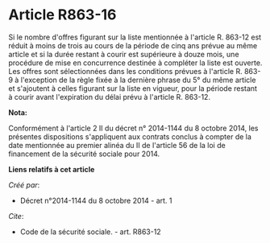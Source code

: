 # Article R863-16

Si le nombre d'offres figurant sur la liste mentionnée à l'article R. 863-12 est réduit à moins de trois au cours de la
période de cinq ans prévue au même article et si la durée restant à courir est supérieure à douze mois, une procédure de mise
en concurrence destinée à compléter la liste est ouverte. Les offres sont sélectionnées dans les conditions prévues à
l'article R. 863-9 à l'exception de la règle fixée à la dernière phrase du 5° du même article et s'ajoutent à celles figurant
sur la liste en vigueur, pour la période restant à courir avant l'expiration du délai prévu à l'article R. 863-12.

**Nota:**

Conformément à l'article 2 II du décret n° 2014-1144 du 8 octobre 2014, les présentes dispositions s'appliquent aux contrats
conclus à compter de la date mentionnée au premier alinéa du II de l'article 56 de la loi de financement de la sécurité
sociale pour 2014.

**Liens relatifs à cet article**

_Créé par_:

  - Décret n°2014-1144 du 8 octobre 2014 - art. 1

_Cite_:

  - Code de la sécurité sociale. - art. R863-12
